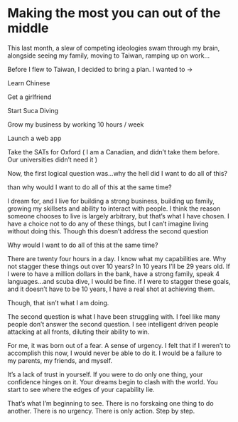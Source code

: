 # Making the most you can out of the middle


This last month, a slew of competing ideologies swam through my brain,
alongside seeing my family, moving to Taiwan, ramping up on work…

Before I flew to Taiwan, I decided to bring a plan. I wanted to →

Learn Chinese

Get a girlfriend

Start Suca Diving

Grow my business by working 10 hours / week

Launch a web app

Take the SATs for Oxford ( I am a Canadian, and didn’t take them before. Our
universities didn’t need it )

Now, the first logical question was…why the hell did I want to do all of this?

than why would I want to do all of this at the same time?

I dream for, and I live for building a strong business, building up family,
growing my skillsets and ability to interact with people. I think the reason
someone chooses to live is largely arbitrary, but that’s what I have chosen. I
have a choice not to do any of these things, but I can’t imagine living
without doing this. Though this doesn’t address the second question

Why would I want to do all of this at the same time?

There are twenty four hours in a day. I know what my capabilities are. Why not
stagger these things out over 10 years? In 10 years I’ll be 29 years old. If I
were to have a million dollars in the bank, have a strong family, speak 4
languages…and scuba dive, I would be fine. if I were to stagger these goals,
and it doesn’t have to be 10 years, I have a real shot at achieving them.

Though, that isn’t what I am doing.

The second question is what I have been struggling with. I feel like many
people don’t answer the second question. I see intelligent driven people
attacking at all fronts, diluting their ability to win.

For me, it was born out of a fear. A sense of urgency. I felt that if I
weren’t to accomplish this now, I would never be able to do it. I would be a
failure to my parents, my friends, and myself.

It’s a lack of trust in yourself. If you were to do only one thing, your
confidence hinges on it. Your dreams begin to clash with the world. You start
to see where the edges of your capability lie.

That’s what I’m beginning to see. There is no forskaing one thing to do
another. There is no urgency. There is only action. Step by step.

